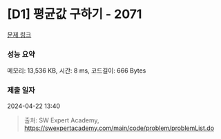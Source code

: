 # [D1] 평균값 구하기 - 2071 

[문제 링크](https://swexpertacademy.com/main/code/problem/problemDetail.do?contestProbId=AV5QRnJqA5cDFAUq) 

### 성능 요약

메모리: 13,536 KB, 시간: 8 ms, 코드길이: 666 Bytes

### 제출 일자

2024-04-22 13:40



> 출처: SW Expert Academy, https://swexpertacademy.com/main/code/problem/problemList.do